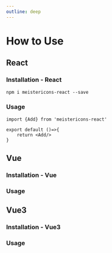 ```yaml
---
outline: deep
---
```

# How to Use

## React

### Installation - React

```npm
npm i meistericons-react --save
```

### Usage

```jsx/tsx
import {Add} from 'meistericons-react'

export default ()=>{
    return <Add/>
}
```

## Vue

### Installation - Vue

### Usage

## Vue3

### Installation - Vue3

### Usage
